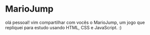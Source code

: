 # MarioJump
olá pessoal! vim compartilhar com vocês o MarioJump, um jogo que repliquei para estudo usando HTML, CSS e JavaScript. :) 
